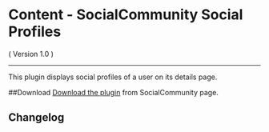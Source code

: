 Content - SocialCommunity Social Profiles
==========================
( Version 1.0 )
- - -

This plugin displays social profiles of a user on its details page.

##Download
[Download the plugin](http://itprism.com/free-joomla-extensions/others/open-source-social-network) from SocialCommunity page.

Changelog
---------